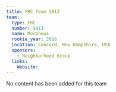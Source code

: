 ```yaml
---
title: FRC Team 5813
team:
  type: FRC
  number: 5813
  name: Morpheus
  rookie_year: 2016
  location: Concord, New Hampshire, USA
  sponsors:
    - Neighborhood Group
  links:
    Website: 
---
```

No content has been added for this team